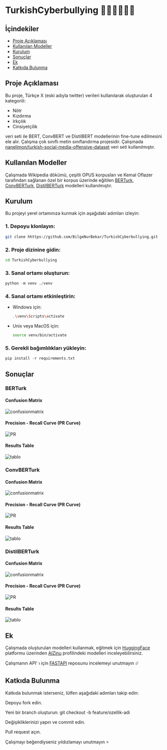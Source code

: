 # TurkishCyberbullying 👩🏼‍💻👨🏼‍💻

## İçindekiler

- [Proje Açıklaması](#proje-açıklaması)
- [Kullanılan Modeller](#Modeller)
- [Kurulum](#kurulum)
- [Sonuçlar](#Sonuçlar)
- [Ek](#ek)
- [Katkıda Bulunma](#katkıda-bulunma)


## Proje Açıklaması

Bu proje, Türkçe X (eski adıyla twitter) verileri kullanılarak oluşturulan 4 kategorili: 
- Nötr
- Kızdırma 
- Irkçılık
- Cinsiyetçilik 

veri seti ile BERT, ConvBERT ve DistilBERT modellerinin fine-tune edilmesini ele alır. Çalışma çok sınıflı metin sınıflandırma projesidir. Çalışmada [nanelimon/turkish-social-media-offensive-dataset](https://huggingface.co/datasets/nanelimon/turkish-social-media-offensive-dataset) veri seti kullanılmıştır. 

## Kullanılan Modeller

Çalışmada Wikipedia dökümü, çeşitli OPUS korpusları ve Kemal Oflazer tarafından sağlanan özel bir korpus üzerinde eğitilen [BERTurk](https://huggingface.co/dbmdz/bert-base-turkish-uncased), [ConvBERTurk](https://huggingface.co/dbmdz/convbert-base-turkish-mc4-cased), [DistilBERTurk](https://huggingface.co/dbmdz/distilbert-base-turkish-cased) modelleri kullanılmıştır.



## Kurulum

Bu projeyi yerel ortamınıza kurmak için aşağıdaki adımları izleyin:

### 1. Depoyu klonlayın:
   ```bash
   git clone hhttps://github.com/BilgeNurBekar/TurkishCyberbullying.git
   ``` 

### 2. Proje dizinine gidin:

```bash
cd TurkishCyberbullying
 ```

### 3. Sanal ortamı oluşturun:

```python
python -m venv ./venv
```

### 4. Sanal ortamı etkinleştirin:

- Windows için:

    ```bash
    .\venv\Scripts\activate
    ```

- Unix veya MacOS için:

    ```bash
    source venv/bin/activate
    ```

### 5. Gerekli bağımlılıkları yükleyin:

```python
pip install -r requirements.txt
```

## Sonuçlar 

### BERTurk 

#### Confusion Matrix

![confusionmatrix](./src/bertkarisiklik.png)

#### Precision - Recall Curve (PR Curve)

![PR](./src/bertPR.png)

#### Results Table 

![tablo](./src/bertsonuc.png)


### ConvBERTurk 

#### Confusion Matrix

![confusionmatrix](./src/convbertkarisiklik.png)

#### Precision - Recall Curve (PR Curve)

![PR](./src/convbertPR.png)

#### Results Table 

![tablo](./src/convbertsonuc.png)


### DistilBERTurk 

#### Confusion Matrix

![confusionmatrix](./src/distilbertkarışıklık.png)

#### Precision - Recall Curve (PR Curve)

![PR](./src/distilbertPR.png)

#### Results Table 

![tablo](./src/distilbertsonuc.png)


## Ek

Çalışmada oluşturulan modelleri kullanmak, eğitmek için [HuggingFace](https://huggingface.co/) platformu üzerinden [AIZinu](https://huggingface.co/AIZinu) profilindeki modelleri inceleyebilirsiniz. 

Çalışmanın API' ı için [FASTAPI](https://github.com/BilgeNurBekar/TurkishCyberbullyingFastAPI) reposunu incelemeyi unutmayın ☄️


## Katkıda Bulunma

Katkıda bulunmak isterseniz, lütfen aşağıdaki adımları takip edin:

Depoyu fork edin.

Yeni bir branch oluşturun: git checkout -b feature/ozellik-adi

Değişikliklerinizi yapın ve commit edin.

Pull request açın.

Çalışmayı beğendiyseniz yıldızlamayı unutmayın ⭐️
